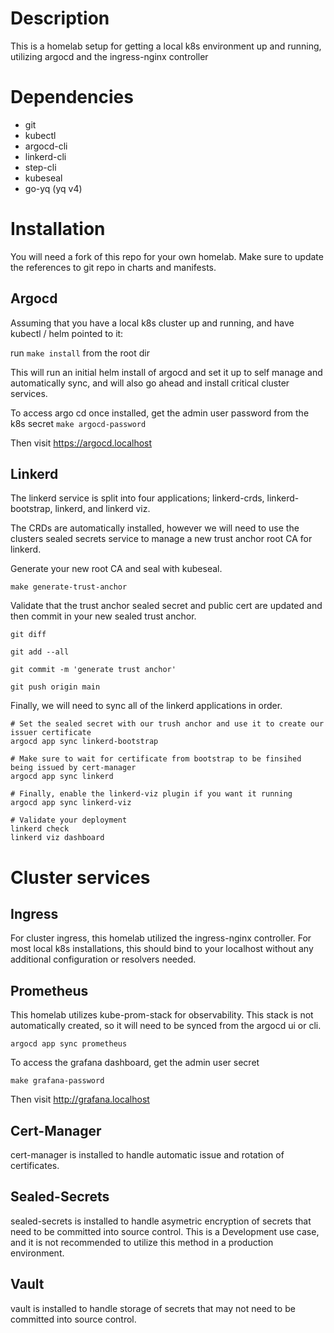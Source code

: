 # Description
This is a homelab setup for getting a local k8s environment up and running, utilizing argocd and the ingress-nginx controller

# Dependencies
- git
- kubectl
- argocd-cli
- linkerd-cli
- step-cli
- kubeseal
- go-yq (yq v4)

# Installation
You will need a fork of this repo for your own homelab. Make sure to update the references to git repo in charts and manifests.

## Argocd
Assuming that you have a local k8s cluster up and running, and have kubectl / helm pointed to it:

run `make install` from the root dir

This will run an initial helm install of argocd and set it up to self manage and automatically sync, and will also go ahead and install critical cluster services.

To access argo cd once installed, get the admin user password from the k8s secret `make argocd-password`

Then visit https://argocd.localhost 

## Linkerd
The linkerd service is split into four applications; linkerd-crds, linkerd-bootstrap, linkerd, and linkerd viz.

The CRDs are automatically installed, however we will need to use the clusters sealed secrets service to manage a new trust anchor root CA for linkerd.

Generate your new root CA and seal with kubeseal.
```
make generate-trust-anchor

```

Validate that the trust anchor sealed secret and public cert are updated and then commit in your new sealed trust anchor.
```
git diff

git add --all

git commit -m 'generate trust anchor'

git push origin main
```

Finally, we will need to sync all of the linkerd applications in order.
```
# Set the sealed secret with our trush anchor and use it to create our issuer certificate
argocd app sync linkerd-bootstrap

# Make sure to wait for certificate from bootstrap to be finsihed being issued by cert-manager
argocd app sync linkerd

# Finally, enable the linkerd-viz plugin if you want it running
argocd app sync linkerd-viz

# Validate your deployment
linkerd check
linkerd viz dashboard
```

# Cluster services
## Ingress
For cluster ingress, this homelab utilized the ingress-nginx controller. For most local k8s installations, this should bind to your localhost without any additional configuration or resolvers needed.

## Prometheus
This homelab utilizes kube-prom-stack for observability. This stack is not automatically created, so it will need to be synced from the argocd ui or cli.
```
argocd app sync prometheus
```

To access the grafana dashboard, get the admin user secret
```
make grafana-password
```

Then visit http://grafana.localhost

## Cert-Manager
cert-manager is installed to handle automatic issue and rotation of certificates.

## Sealed-Secrets
sealed-secrets is installed to handle asymetric encryption of secrets that need to be committed into source control. This is a Development use case, and it is not recommended to utilize this method in a production environment.

## Vault
vault is installed to handle storage of secrets that may not need to be committed into source control. 

